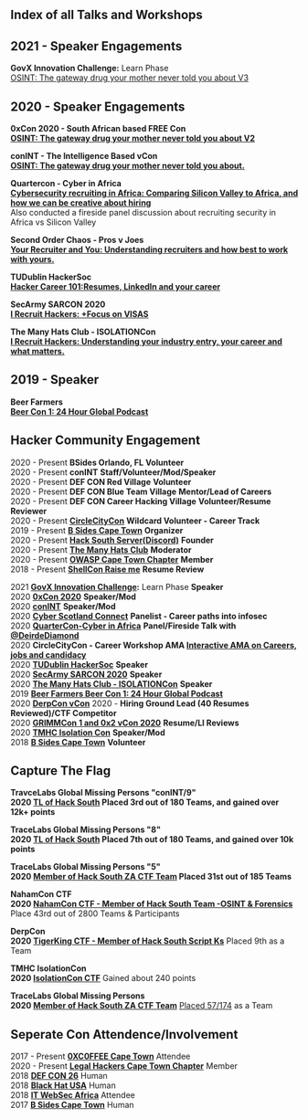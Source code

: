 ## Index of all Talks and Workshops


## 2021 - Speaker Engagements  

**GovX Innovation Challenge:** Learn Phase  
[OSINT: The gateway drug your mother never told you about V3](https://www.govxinnovationchallenge.com/webinar-series-content)
## 2020 - Speaker Engagements

**0xCon 2020 - South African based FREE Con  
[OSINT: The gateway drug your mother never told you about V2](https://www.youtube.com/watch?v=zYe--kUG_6w&list=PL1_hMlSbnZMRX6FwA2GulSlUFiDoKLomV&index=3&ab_channel=0XC0FFEEJHB)**  

**conINT - The Intelligence Based vCon  
[OSINT: The gateway drug your mother never told you about.](https://www.youtube.com/watch?v=Kl5Ivl0dQZo&t=120s&ab_channel=conINT)**  


**Quartercon - Cyber in Africa  
[Cybersecurity recruiting in Africa: Comparing Silicon Valley to Africa, and how we can be creative about hiring](https://www.youtube.com/watch?v=khxKHnW2Ok4&ab_channel=CyberInAfricaTV)**   
Also conducted a fireside panel discussion about recruiting security in Africa vs Silicon Valley  

**Second Order Chaos - Pros v Joes  
[Your Recruiter and You: Understanding recruiters and how best to work with yours.](https://github.com/AngusRed/Security-Community-Involvement/tree/master/2nd%20Order%20Chaos_Pros%20vs%20Joes)**     

**TUDublin HackerSoc  
[Hacker Career 101:Resumes, LinkedIn and your career](https://github.com/AngusRed/Security-Community-Involvement/tree/master/TUDublin%20HackSoc)**  

**SecArmy SARCON 2020  
[I Recruit Hackers: +Focus on VISAS](https://youtu.be/sYLHM-86gGw?t=10963)**  

**The Many Hats Club - ISOLATIONCon  
[I Recruit Hackers: Understanding your industry entry, your career and what matters.](https://github.com/AngusRed/Talks/tree/master/TMHC%20ISOLATIONCon)**  

## 2019 - Speaker 
**Beer Farmers  
[Beer Con 1: 24 Hour Global Podcast](https://github.com/AngusRed/Talks/tree/master/BeerCon%201%202019)**   

## Hacker Community Engagement  

2020 - Present  **BSides Orlando, FL** **Volunteer**  
2020 - Present **conINT** **Staff/Volunteer/Mod/Speaker**  
2020 - Present **DEF CON Red Village** **Volunteer**  
2020 - Present **DEF CON Blue Team Village**  **Mentor/Lead of Careers**  
2020 - Present **DEF CON Career Hacking Village** **Volunteer/Resume Reviewer**  
2020 - Present  **[CircleCityCon](https://circlecitycon.com/)**  **Wildcard Volunteer - Career Track**  
2019 - Present  **[B Sides Cape Town](https://bsidescapetown.co.za/staff/)**      **Organizer**   
2020 - Present  **[Hack South Server(Discord)](https://discord.gg/wgWVpXw)**   **Founder**  
2020 - Present  **[The Many Hats Club](https://themanyhats.club/)**           **Moderator**   
2020 - Present  **[OWASP Cape Town Chapter](https://owasp.org/www-chapter-cape-town/)**      **Member**   
2018 - Present  **[ShellCon Raise me](https://shellcon.io/raiseme/)**            **Resume Review**      

2021  **[GovX Innovation Challenge](https://www.govxinnovationchallenge.com/learn):** Learn Phase   **Speaker**   
2020  **[0xCon 2020](https://www.youtube.com/watch?v=zYe--kUG_6w&list=PL1_hMlSbnZMRX6FwA2GulSlUFiDoKLomV&index=3&ab_channel=0XC0FFEEJHB)**    **Speaker/Mod**    
2020  **[conINT](https://www.youtube.com/watch?v=Kl5Ivl0dQZo&t=120s&ab_channel=conINT)**    **Speaker/Mod**        
2020  **[Cyber Scotland Connect](https://www.youtube.com/watch?v=asAxcHzrBS8&ab_channel=CyberScotlandConnect)**  **Panelist - Career paths into infosec**  
2020  **[QuarterCon-Cyber in Africa](https://twitter.com/CyberInAfrica)** **Panel/Fireside Talk with [@DeirdeDiamond](https://twitter.com/DeidreDiamond)**    
2020  **CircleCityCon - Career Workshop AMA [Interactive AMA on Careers, jobs and candidacy](https://circlecitycon.com/)**    
2020  **[TUDublin HackerSoc](http://hackersoc.com/)**   **Speaker**  
2020  **[SecArmy SARCON 2020](https://community.secarmy.org/sarcon/)**   **Speaker**  
2020  **[The Many Hats Club - ISOLATIONCon](https://github.com/AngusRed/Talks/tree/master/TMHC%20ISOLATIONCon)**  **Speaker**    
2019  **[Beer Farmers Beer Con 1: 24 Hour Global Podcast](https://github.com/AngusRed/Talks/tree/master/BeerCon%201%202019)**   
2020  **[DerpCon vCon](https://twitter.com/DerpConInfosec/status/1255917412743933952?s=20)**  2020  - **Hiring Ground Lead (40 Resumes Reviewed)/CTF Competitor**  
2020  **[GRIMMCon 1 and 0x2 vCon 2020](https://www.grimm-co.com/grimmcon)** **Resume/LI Reviews**  
2020  **[TMHC Isolation Con](https://themanyhats.club/the-many-hats-club-presents-isolationcon/)**    **Speaker/Mod**  
2018  **[B Sides Cape Town](https://bsidescapetown.co.za/past_events/)**           **Volunteer**    


## Capture The Flag  

**TravceLabs Global Missing Persons  "conINT/9"    
2020 [TL of Hack South](https://hacksouth.africa/ctf/tracelabs/) Placed 3rd out of 180 Teams, and gained over 12k+ points**  

**TraceLabs Global Missing Persons "8"       
2020 [TL of Hack South](https://www.hacksouth.africa) Placed 7th out of 180 Teams, and gained over 10k points**  

**TraceLabs Global Missing Persons  "5"    
2020 [Member of Hack South ZA CTF Team]() Placed 31st out of 185 Teams**  

**NahamCon CTF  
2020  [NahamCon CTF - Member of Hack South Team -OSINT & Forensics](https://twitter.com/hack_south/status/1271927526831656962?s=20)** Place 43rd out of 2800 Teams & Participants  

**DerpCon  
2020  [TigerKing CTF - Member of Hack South Script Ks](https://twitter.com/hack_south/status/1256404264118816769?s=20)** Placed 9th as a Team  

**TMHC IsolationCon  
2020 [IsolationCon CTF](https://ittakesahuman.com/lp/isolationconctf.html)** Gained about 240 points  

**TraceLabs Global Missing Persons  
2020  [Member of Hack South ZA CTF Team](https://twitter.com/hack_south/status/1249209356773720066?s=20)**  [Placed 57/174](https://imgur.com/szeXOZ7) as a Team  

## Seperate Con Attendence/Involvement

2017 - Present  **[0XC0FFEE Cape Town](https://0xc0ffee-cpt.co.za/)**  Attendee    
2020 - Present  **[Legal Hackers Cape Town Chapter](https://www.meetup.com/cptlegalhackers/)**  Member   
2018  **[DEF CON 26](https://defcon.org/html/defcon-26/dc-26-index.html)**  Human  
2018  **[Black Hat USA](https://www.blackhat.com/us-20/)**  Human  
2018  **[IT WebSec Africa](https://v2.itweb.co.za/event/itweb/security-summit-2020/)**  Attendee  
2017  **[B Sides Cape Town](https://bsidescapetown.co.za/)**  Human  


